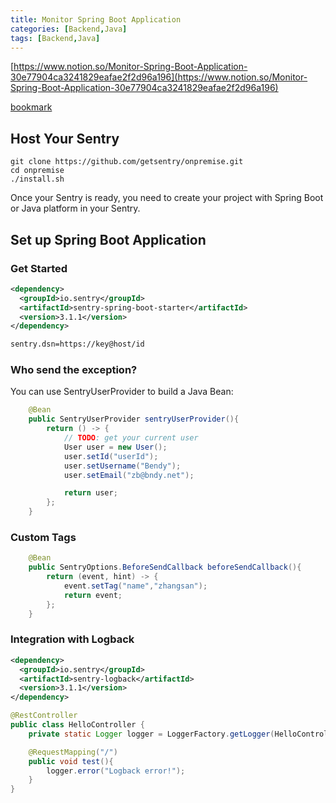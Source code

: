 ```yaml
---
title: Monitor Spring Boot Application
categories: [Backend,Java]
tags: [Backend,Java]
---
```


[https://www.notion.so/Monitor-Spring-Boot-Application-30e77904ca3241829eafae2f2d96a196](https://www.notion.so/Monitor-Spring-Boot-Application-30e77904ca3241829eafae2f2d96a196)


[bookmark](https://sentry.io/)


## Host Your Sentry


```shell
git clone https://github.com/getsentry/onpremise.git
cd onpremise
./install.sh
```


Once your Sentry is ready, you need to create your project with Spring Boot or Java platform in your Sentry.


## Set up Spring Boot Application


### Get Started


```xml
<dependency>
  <groupId>io.sentry</groupId>
  <artifactId>sentry-spring-boot-starter</artifactId>
  <version>3.1.1</version>
</dependency>
```


```xml
sentry.dsn=https://key@host/id
```


### Who send the exception? 


You can use SentryUserProvider to build a Java Bean:


```java
    @Bean
    public SentryUserProvider sentryUserProvider(){
        return () -> {
            // TODO: get your current user
            User user = new User();
            user.setId("userId");
            user.setUsername("Bendy");
            user.setEmail("zb@bndy.net");

            return user;
        };
    }
```


### Custom Tags


```java
    @Bean
    public SentryOptions.BeforeSendCallback beforeSendCallback(){
        return (event, hint) -> {
            event.setTag("name","zhangsan");
            return event;
        };
    }
```


### Integration with Logback


```xml
<dependency>
  <groupId>io.sentry</groupId>
  <artifactId>sentry-logback</artifactId>
  <version>3.1.1</version>
</dependency>
```


```java
@RestController
public class HelloController {
    private static Logger logger = LoggerFactory.getLogger(HelloController.class);

    @RequestMapping("/")
    public void test(){
        logger.error("Logback error!");
    }
}
```

